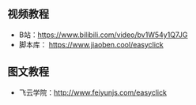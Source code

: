 ## 视频教程
- B站：https://www.bilibili.com/video/bv1W54y1Q7JG
- 脚本库： https://www.jiaoben.cool/easyclick

## 图文教程
- 飞云学院：http://www.feiyunjs.com/easyclick